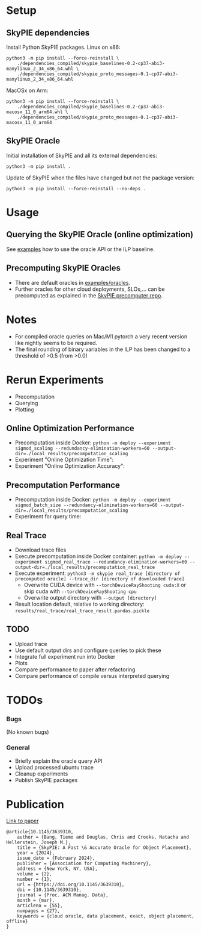 # Setup

## SkyPIE dependencies
Install Python SkyPIE packages.
Linux on x86:
```
python3 -m pip install --force-reinstall \
    ./dependencies_compiled/skypie_baselines-0.2-cp37-abi3-manylinux_2_34_x86_64.whl \
    ./dependencies_compiled/skypie_proto_messages-0.1-cp37-abi3-manylinux_2_34_x86_64.whl
```
MacOSx on Arm:
```
python3 -m pip install --force-reinstall \
    ./dependencies_compiled/skypie_baselines-0.2-cp37-abi3-macosx_11_0_arm64.whl \
    ./dependencies_compiled/skypie_proto_messages-0.1-cp37-abi3-macosx_11_0_arm64
```

## SkyPIE Oracle

Initial installation of SkyPIE and all its external dependencies:
```
python3 -m pip install .
```


Update of SkyPIE when the files have changed but not the package version:
```
python3 -m pip install --force-reinstall --no-deps .
```

# Usage

## Querying the SkyPIE Oracle (online optimization)
See [examples](./examples/simple_skypie_example.py) how to use the oracle API or the ILP baseline.

## Precomputing SkyPIE Oracles

- There are default oracles in [examples/oracles](./examples/oracles/).
- Further oracles for other cloud deployments, SLOs,... can be precomputed as explained in the [SkyPIE precomputer repo](https://github.com/hydro-project/cloud_oracle_precomputer).

# Notes

- For compiled oracle queries on Mac/M1 pytorch a very recent version like nightly seems to be required.
- The final rounding of binary variables in the ILP has been changed to a threshold of >0.5 (from >0.0)

# Rerun Experiments

- Precomputation
- Querying
- Plotting

## Online Optimization Performance

- Precomputation inside Docker: `python -m deploy --experiment sigmod_scaling --redundancy-elimination-workers=60 --output-dir=./local_results/precomputation_scaling`
- Experiment "Online Optimization Time":
- Experiment "Online Optimization Accuracy":

## Precomputation Performance

- Precomputation inside Docker: `python -m deploy --experiment sigmod_batch_size --redundancy-elimination-workers=60 --output-dir=./local_results/precomputation_scaling`
- Experiment for query time:

## Real Trace

- Download trace files
- Execute precomputation inside Docker container: `python -m deploy --experiment sigmod_real_trace --redundancy-elimination-workers=60 --output-dir=./local_results/precomputation_real_trace`
- Execute experiment: `python3 -m skypie real_trace [directory of precomputed oracle] --trace_dir [directory of downloaded trace]`
    - Overwrite CUDA device with `--torchDeviceRayShooting cuda:X` or skip cuda with `--torchDeviceRayShooting cpu`
    - Overwrite output directory with `--output [directory]`
- Result location default, relative to working directory: `results/real_trace/real_trace_result.pandas.pickle`

## TODO

- Upload trace
- Use default output dirs and configure queries to pick these
- Integrate full experiment run into Docker
- Plots
- Compare performance to paper after refactoring
- Compare performance of compile versus interpreted querying

# TODOs

### Bugs
(No known bugs)

### General
- Briefly explain the oracle query API
- Upload processed ubuntu trace
- Cleanup experiments
- Publish SkyPIE packages

# Publication

[Link to paper](https://dl.acm.org/doi/10.1145/3639310)
```
@article{10.1145/3639310,
    author = {Bang, Tiemo and Douglas, Chris and Crooks, Natacha and Hellerstein, Joseph M.},
    title = {SkyPIE: A Fast \& Accurate Oracle for Object Placement},
    year = {2024},
    issue_date = {February 2024},
    publisher = {Association for Computing Machinery},
    address = {New York, NY, USA},
    volume = {2},
    number = {1},
    url = {https://doi.org/10.1145/3639310},
    doi = {10.1145/3639310},
    journal = {Proc. ACM Manag. Data},
    month = {mar},
    articleno = {55},
    numpages = {27},
    keywords = {cloud oracle, data placement, exact, object placement, offline}
}
```
